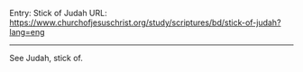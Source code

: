 Entry: Stick of Judah
URL: https://www.churchofjesuschrist.org/study/scriptures/bd/stick-of-judah?lang=eng

---

See Judah, stick of.
